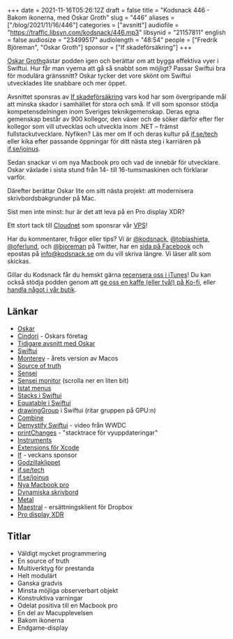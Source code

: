 +++
date = 2021-11-16T05:26:12Z
draft = false
title = "Kodsnack 446 - Bakom ikonerna, med Oskar Groth"
slug = "446"
aliases = ["/blog/2021/11/16/446"]
categories = ["avsnitt"]
audiofile = "https://traffic.libsyn.com/kodsnack/446.mp3"
libsynid = "21157811"
english = false
audiosize = "23499517"
audiolength = "48:54"
people = ["Fredrik Björeman", "Oskar Groth"]
sponsor = ["If skadeförsäkring"]
+++

[Oskar Groth](https://twitter.com/oskargroth)gästar podden igen och berättar om att bygga effektiva vyer i Swiftui. Hur får man vyerna att gå så snabbt som möjligt? Passar Swiftui bra för modulära gränssnitt? Oskar tycker det vore skönt om Swiftui utvecklades lite snabbare och mer öppet.

Avsnittet sponsras av [If skadeförsäkring](https://www.if.se/) vars kod har som övergripande mål att minska skador i samhället för stora och små. If vill som sponsor stödja kompetensdelningen inom Sveriges teknikgemenskap. Deras egna gemenskap består av 900 kollegor, den växer och de söker därför efter fler kollegor som vill utvecklas och utveckla inom .NET – främst fullstackutvecklare. Nyfiken? Läs mer om If och deras kultur på [if.se/tech](https://www.if.se/tech) eller kika efter passande öppningar för ditt nästa steg i karriären på [if.se/joinus](https://www.if.se/joinus).

Sedan snackar vi om nya Macbook pro och vad de innebär för utvecklare. Oskar växlade i sista stund från 14- till 16-tumsmaskinen och förklarar varför.

Därefter berättar Oskar lite om sitt nästa projekt: att modernisera skrivbordsbakgrunder på Mac.

Sist men inte minst: hur är det att leva på en Pro display XDR?

Ett stort tack till [Cloudnet](https://www.cloudnet.se) som sponsrar vår [VPS](https://en.wikipedia.org/wiki/Virtual_private_server)!

Har du kommentarer, frågor eller tips? Vi är [@kodsnack](https://www.twitter.com/kodsnack), [@tobiashieta](https://www.twitter.com/tobiashieta), [@oferlund](https://www.twitter.com/oferlund), och [@bjoreman](https://www.twitter.com/bjoreman) på Twitter, har en [sida på Facebook](https://www.facebook.com/kodsnack) och epostas på [info@kodsnack.se](mailto:info@kodsnack.se) om du vill skriva längre. Vi läser allt som skickas.

Gillar du Kodsnack får du hemskt gärna [recensera oss i iTunes](https://itunes.apple.com/se/podcast/kodsnack/id561631498?l=en)! Du kan också stödja podden genom att <a href="https://ko-fi.com/kodsnack" rel="payment">ge oss en kaffe (eller två!) på Ko-fi</a>, eller [handla något i vår butik](https://shop.spreadshirt.se/kodsnack/).

## Länkar ##
* [Oskar](https://twitter.com/oskargroth)
* [Cindori](https://cindori.org/) - Oskars företag
* [Tidigare avsnitt med Oskar](https://kodsnack.se/398/)
* [Swiftui](https://developer.apple.com/xcode/swiftui/)
* [Monterey](https://en.wikipedia.org/wiki/MacOS_Monterey) - årets version av Macos
* [Source of truth](https://en.wikipedia.org/wiki/Single_source_of_truth)
* [Sensei](https://sensei.app/)
* [Sensei monitor](https://sensei.app/) (scrolla ner en liten bit)
* [Istat menus](https://bjango.com/mac/istatmenus/)
* [Stacks i Swiftui](https://developer.apple.com/documentation/swiftui/building-layouts-with-stack-views)
* [Equatable i Swiftui](https://swiftwithmajid.com/2020/01/22/optimizing-views-in-swiftui-using-equatableview/)
* [drawingGroup](https://www.hackingwithswift.com/books/ios-swiftui/enabling-high-performance-metal-rendering-with-drawinggroup) i Swiftui (ritar gruppen på GPU:n)
* [Combine](https://www.swiftbysundell.com/basics/combine/)
* [Demystify Swiftui](https://developer.apple.com/videos/play/wwdc2021/10022/) - video från WWDC
* [printChanges](https://www.hackingwithswift.com/quick-start/swiftui/how-to-find-which-data-change-is-causing-a-swiftui-view-to-update) - "stacktrace för vyuppdateringar"
* [Instruments](https://developer.apple.com/xcode/features/)
* [Extensions för Xcode](https://developer.apple.com/documentation/xcodekit/creating_a_source_editor_extension)
* [If](https://www.if.se/) - veckans sponsor
* [Godzillaklippet](https://www.youtube.com/watch?v=EODmOsFp5bk)
* [if.se/tech](https://www.if.se/tech)
* [if.se/joinus](https://www.if.se/joinus)
* [Nya Macbook pro](https://www.youtube.com/watch?v=rr2XfL_df3o)
* [Dynamiska skrivbord](https://9to5mac.com/2021/03/22/how-to-use-find-make-dynamic-mac-wallpapers/)
* [Metal](https://developer.apple.com/documentation/metal)
* [Maestral](https://maestral.app/) - ersättningsklient för Dropbox
* [Pro display XDR](https://www.theverge.com/2020/3/2/21161487/apple-mac-pro-display-xdr-review-6k-lcd-screen-price-features)

## Titlar ##
* Väldigt mycket programmering
* En source of truth
* Multiverktyg för prestanda
* Helt modulärt
* Ganska gradvis
* Minsta möjliga observerbart objekt
* Konstruktiva varningar
* Odelat positiva till en Macbook pro
* En del av Macupplevelsen
* Bakom ikonerna
* Endgame-display